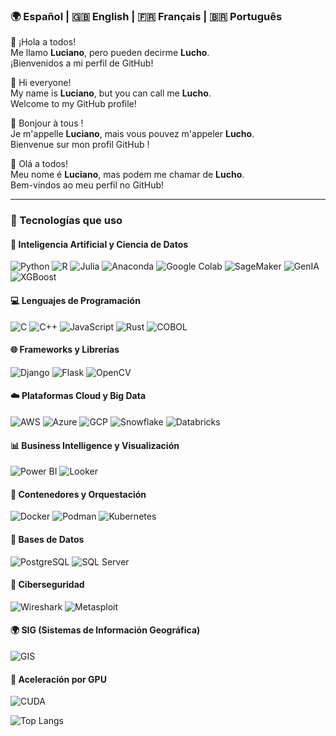 ### 🌍 Español | 🇬🇧 English | 🇫🇷 Français | 🇧🇷 Português

👋 ¡Hola a todos!  
Me llamo **Luciano**, pero pueden decirme **Lucho**.  
¡Bienvenidos a mi perfil de GitHub!

👋 Hi everyone!  
My name is **Luciano**, but you can call me **Lucho**.  
Welcome to my GitHub profile!

👋 Bonjour à tous !  
Je m'appelle **Luciano**, mais vous pouvez m'appeler **Lucho**.  
Bienvenue sur mon profil GitHub !

👋 Olá a todos!  
Meu nome é **Luciano**, mas podem me chamar de **Lucho**.  
Bem-vindos ao meu perfil no GitHub!

---

### 🚀 Tecnologías que uso

#### 🧠 Inteligencia Artificial y Ciencia de Datos  
![Python](https://img.shields.io/badge/Python-3776AB?style=for-the-badge&logo=python&logoColor=white)  ![R](https://img.shields.io/badge/R-276DC3?style=for-the-badge&logo=r&logoColor=white)  ![Julia](https://img.shields.io/badge/Julia-9558B2?style=for-the-badge&logo=julia&logoColor=white)  ![Anaconda](https://img.shields.io/badge/Anaconda-44A833?style=for-the-badge&logo=anaconda&logoColor=white)  ![Google Colab](https://img.shields.io/badge/Google%20Colab-F9AB00?style=for-the-badge&logo=googlecolab&logoColor=white)  ![SageMaker](https://img.shields.io/badge/SageMaker-232F3E?style=for-the-badge&logo=amazonaws&logoColor=white)  ![GenIA](https://img.shields.io/badge/GenIA-8A2BE2?style=for-the-badge&logo=openai&logoColor=white)  ![XGBoost](https://img.shields.io/badge/XGBoost-EC1C24?style=for-the-badge&logo=xgboost&logoColor=white)  

#### 💻 Lenguajes de Programación  
![C](https://img.shields.io/badge/C-00599C?style=for-the-badge&logo=c&logoColor=white)  ![C++](https://img.shields.io/badge/C++-00599C?style=for-the-badge&logo=c%2B%2B&logoColor=white)  ![JavaScript](https://img.shields.io/badge/JavaScript-F7DF1E?style=for-the-badge&logo=javascript&logoColor=black)  ![Rust](https://img.shields.io/badge/Rust-000000?style=for-the-badge&logo=rust&logoColor=white)  ![COBOL](https://img.shields.io/badge/COBOL-00009B?style=for-the-badge&logo=cobol&logoColor=white)  

#### 🌐 Frameworks y Librerías  
![Django](https://img.shields.io/badge/Django-092E20?style=for-the-badge&logo=django&logoColor=white)  ![Flask](https://img.shields.io/badge/Flask-000000?style=for-the-badge&logo=flask&logoColor=white)  ![OpenCV](https://img.shields.io/badge/OpenCV-5C3EE8?style=for-the-badge&logo=opencv&logoColor=white)  

#### ☁️ Plataformas Cloud y Big Data  
![AWS](https://img.shields.io/badge/AWS-232F3E?style=for-the-badge&logo=amazonaws&logoColor=white)  ![Azure](https://img.shields.io/badge/Azure-0078D4?style=for-the-badge&logo=microsoftazure&logoColor=white)  ![GCP](https://img.shields.io/badge/GCP-4285F4?style=for-the-badge&logo=googlecloud&logoColor=white)  ![Snowflake](https://img.shields.io/badge/Snowflake-56B9EB?style=for-the-badge&logo=snowflake&logoColor=white)  ![Databricks](https://img.shields.io/badge/Databricks-E42B2B?style=for-the-badge&logo=databricks&logoColor=white)  

#### 📊 Business Intelligence y Visualización  
![Power BI](https://img.shields.io/badge/Power%20BI-F2C811?style=for-the-badge&logo=powerbi&logoColor=black)  ![Looker](https://img.shields.io/badge/Looker-4285F4?style=for-the-badge&logo=looker&logoColor=white)  

#### 🐳 Contenedores y Orquestación  
![Docker](https://img.shields.io/badge/Docker-2496ED?style=for-the-badge&logo=docker&logoColor=white)  ![Podman](https://img.shields.io/badge/Podman-89CFF0?style=for-the-badge&logo=podman&logoColor=white)  ![Kubernetes](https://img.shields.io/badge/Kubernetes-326CE5?style=for-the-badge&logo=kubernetes&logoColor=white)  

#### 🧱 Bases de Datos  
![PostgreSQL](https://img.shields.io/badge/PostgreSQL-336791?style=for-the-badge&logo=postgresql&logoColor=white)  ![SQL Server](https://img.shields.io/badge/SQL%20Server-CC2927?style=for-the-badge&logo=microsoftsqlserver&logoColor=white)  

#### 🔐 Ciberseguridad  
![Wireshark](https://img.shields.io/badge/Wireshark-007ACC?style=for-the-badge&logo=wireshark&logoColor=white)  ![Metasploit](https://img.shields.io/badge/Metasploit-000000?style=for-the-badge&logo=metasploit&logoColor=white)  

#### 🌍 SIG (Sistemas de Información Geográfica)  
![GIS](https://img.shields.io/badge/GIS-00A651?style=for-the-badge&logo=leaflet&logoColor=white)  

#### 🚀 Aceleración por GPU  
![CUDA](https://img.shields.io/badge/CUDA-76B900?style=for-the-badge&logo=nvidia&logoColor=white)  




![Top Langs](https://github-readme-stats.vercel.app/api/top-langs/?username=luchoxiii&layout=compact&theme=radical)
